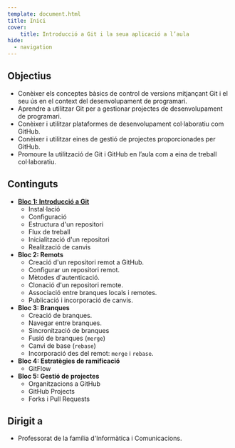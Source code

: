 ```yaml
---
template: document.html
title: Inici
cover:
    title: Introducció a Git i la seua aplicació a l’aula
hide:
  - navigation
---
```


## Objectius
- Conèixer els conceptes bàsics de control de versions mitjançant Git i el seu ús en el context del desenvolupament de programari.
- Aprendre a utilitzar Git per a gestionar projectes de desenvolupament de programari.
- Conèixer i utilitzar plataformes de desenvolupament col·laboratiu com GitHub.
- Conèixer i utilitzar eines de gestió de projectes proporcionades per GitHub.
- Promoure la utilització de Git i GitHub en l’aula com a eina de treball col·laboratiu.

## Continguts
- [__Bloc 1: Introducció a Git__](apunts/01_introduccio/)
    - Instal·lació
    - Configuració
    - Estructura d'un repositori
    - Flux de treball
    - Inicialització d'un repositori
    - Realització de canvis
- __Bloc 2: Remots__
    - Creació d'un repositori remot a GitHub.
    - Configurar un repositori remot.
    - Mètodes d'autenticació.
    - Clonació d'un repositori remote.
    - Associació entre branques locals i remotes.
    - Publicació i incorporació de canvis.
- __Bloc 3: Branques__
    - Creació de branques.
    - Navegar entre branques.
    - Sincronització de branques
    - Fusió de branques (`merge`)
    - Canvi de base (`rebase`)
    - Incorporació des del remot: `merge` i `rebase`.
- __Bloc 4: Estratègies de ramificació__
    - GitFlow
- __Bloc 5: Gestió de projectes__
    - Organitzacions a GitHub
    - GitHub Projects
    - Forks i Pull Requests

## Dirigit a
- Professorat de la família d'Informàtica i Comunicacions.
